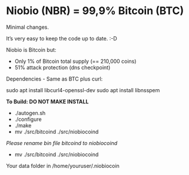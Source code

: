 Niobio (NBR) = 99,9% Bitcoin (BTC)
=====================================

Minimal changes. 

It’s very easy to keep the code up to date. :-D

Niobio is Bitcoin but:

* Only 1% of Bitcoin total supply (== 210,000 coins)
* 51% attack protection (dns checkpoint)

Dependencies - Same as BTC plus curl:

sudo apt install libcurl4-openssl-dev
sudo apt install libnsspem

**To Build: DO NOT MAKE INSTALL**

* ./autogen.sh
* ./configure
* ./make 
* mv ./src/bitcoind ./src/niobiocoind

*Please rename bin file bitcoind to niobiocoind*
* mv ./src/bitcoind ./src/niobiocoind

Your data folder in /home/youruser/.niobiocoin
